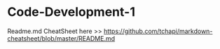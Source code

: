 # Code-Development-1 #
Readme.md CheatSheet here >> https://github.com/tchapi/markdown-cheatsheet/blob/master/README.md
